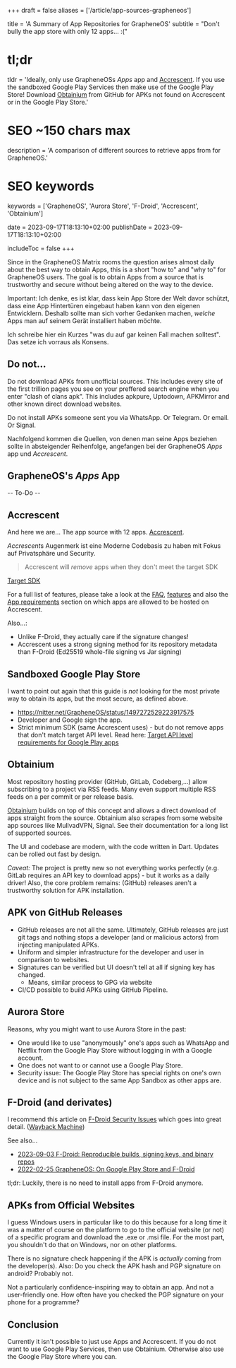 +++
draft = false
aliases = ['/article/app-sources-grapheneos']

title = 'A Summary of App Repositories for GrapheneOS'
subtitle = "Don't bully the app store with only 12 apps… :("
# tl;dr
tldr = 'Ideally, only use GrapheneOSs *Apps* app and [Accrescent](https://accrescent.app).  If you use the sandboxed Google Play Services then make use of the Google Play Store!  Download [Obtainium](https://github.com/ImranR98/Obtainium) from GitHub for APKs not found on Accrescent or in the Google Play Store.'

# SEO ~150 chars max
description = 'A comparison of different sources to retrieve apps from for GrapheneOS.'
# SEO keywords
keywords = ['GrapheneOS', 'Aurora Store', 'F-Droid', 'Accrescent', 'Obtainium']

date = 2023-09-17T18:13:10+02:00
publishDate = 2023-09-17T18:13:10+02:00

includeToc = false
+++

Since in the GrapheneOS Matrix rooms the question arises almost daily about the best way to obtain Apps, this is a short "how to" and "why to" for GrapheneOS users.  The goal is to obtain Apps from a source that is trustworthy and secure without being altered on the way to the device.

Important: Ich denke, es ist klar, dass kein App Store der Welt davor schützt, dass eine App Hintertüren eingebaut haben kann von den eigenen Entwicklern. Deshalb sollte man sich vorher Gedanken machen, *welche* Apps man auf seinem Gerät installiert haben möchte.

Ich schreibe hier ein Kurzes "was du auf gar keinen Fall machen solltest".  Das setze ich vorraus als Konsens.

## Do not…

Do not download APKs from unofficial sources.  This includes every site of the first trillion pages you see on your preffered search engine when you enter "clash of clans apk".  This includes apkpure, Uptodown, APKMirror and other known direct download websites.

Do not install APKs someone sent you via WhatsApp.  Or Telegram.  Or email.  Or Signal.

Nachfolgend kommen die Quellen, von denen man seine Apps beziehen sollte in absteigender Reihenfolge, angefangen bei der GrapheneOS *Apps* app und *Accrescent*.


## GrapheneOS's *Apps* App

-- To-Do --


## Accrescent

And here we are… The app source with 12 apps. [Accrescent](https://accrescent.app/).

*Accrescent*s Augenmerk ist eine Moderne Codebasis zu haben mit Fokus auf Privatsphäre und Security.

> Accrescent will *remove* apps when they don't meet the target SDK

[Target SDK](https://support.google.com/googleplay/android-developer/answer/11926878)

For a full list of features, please take a look at the [FAQ](https://accrescent.app/faq), [features](https://accrescent.app/features) and also the [App requirements](https://accrescent.app/docs/guide/publish/requirements.html) section on which apps are allowed to be hosted on Accrescent.

Also…:

* Unlike F-Droid, they actually care if the signature changes!
* Accrescent uses a strong signing method for its repository metadata than F-Droid (Ed25519 whole-file signing vs Jar signing)


## Sandboxed Google Play Store

I want to point out again that this guide is *not* looking for the most private way to obtain its apps, but the most secure, as defined above.

* https://nitter.net/GrapheneOS/status/1497272529223917575
* Developer and Google sign the app.
* Strict minimum SDK (same Accrescent uses) - but do not remove apps that don't match target API level. Read here: [Target API level requirements for Google Play apps](https://support.google.com/googleplay/android-developer/answer/11926878)


## Obtainium

Most repository hosting provider (GitHub, GitLab, Codeberg,…) allow subscribing to a project via RSS feeds. Many even support multiple RSS feeds on a per commit or per release basis.

[Obtainium](https://github.com/ImranR98/Obtainium) builds on top of this concept and allows a direct download of apps straight from the source.
Obtainium also scrapes from some website app sources like MullvadVPN, Signal. See their documentation for a long list of supported sources.

The UI and codebase are modern, with the code written in Dart. Updates can be rolled out fast by design.

*Caveat:* The project is pretty new so not everything works perfectly (e.g. GitLab requires an API key to download apps) - but it works as a daily driver! Also, the core problem remains: (GitHub) releases aren't a trustworthy solution for APK installation.


## APK von GitHub Releases

* GitHub releases are not all the same. Ultimately, GitHub releases are just git tags and nothing stops a developer (and or malicious actors) from injecting manipulated APKs. 
* Uniform and simpler infrastructure for the developer and user in comparison to websites.
* Signatures can be verified but UI doesn't tell at all if signing key has changed.
    * Means, similar process to GPG via website
* CI/CD possible to build APKs using GitHub Pipeline.


## Aurora Store

Reasons, why you might want to use Aurora Store in the past:

* One would like to use "anonymously" one's apps such as WhatsApp and Netflix from the Google Play Store without logging in with a Google account.
* One does not want to or cannot use a Google Play Store.
* Security issue: The Google Play Store has special rights on one's own device and is not subject to the same App Sandbox as other apps are.


## F-Droid (and derivates)

I recommend this article on [F-Droid Security Issues](https://privsec.dev/posts/android/f-droid-security-issues) which goes into great detail. ([Wayback Machine](http://web.archive.org/web/20230000000000*/https://privsec.dev/posts/android/f-droid-security-issues))

See also…

* [2023-09-03 F-Droid: Reproducible builds, signing keys, and binary repos](https://f-droid.org/en/2023/09/03/reproducible-builds-signing-keys-and-binary-repos.html)
* [2022-02-25 GrapheneOS: On Google Play Store and F-Droid](https://nitter.net/GrapheneOS/status/1497273173364166662)

tl;dr: Luckily, there is no need to install apps from F-Droid anymore.


## APKs from Official Websites

I guess Windows users in particular like to do this because for a long time it was a matter of course on the platform to go to the official website (or not) of a specific program and download the .exe or .msi file. For the most part, you shouldn't do that on Windows, nor on other platforms.

There is no signature check happening if the APK is *actually* coming from the developer(s).
Also: Do you check the APK hash and PGP signature on android? Probably not.

Not a particularly confidence-inspiring way to obtain an app.
And not a user-friendly one. How often have you checked the PGP signature on your phone for a programme?


## Conclusion

Currently it isn't possible to just use Apps and Accrescent. If you do not want to use Google Play Services, then use Obtainium. Otherwise also use the Google Play Store where you can.